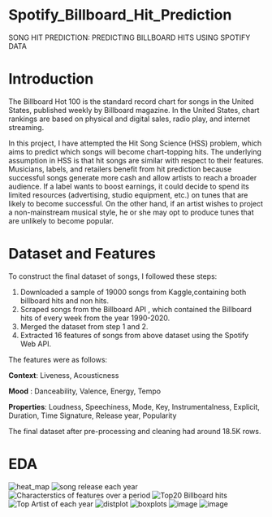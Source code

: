 # Spotify_Billboard_Hit_Prediction
SONG HIT PREDICTION: PREDICTING BILLBOARD HITS USING SPOTIFY DATA
# Introduction
The Billboard Hot 100 is the standard record chart for songs in the United States, published weekly by Billboard magazine. In the United States, chart rankings are based on physical and digital sales, radio play, and internet streaming.

In this project, I have attempted the Hit Song Science (HSS) problem, which aims to predict which songs
will become chart-topping hits. The underlying assumption
in HSS is that hit songs are similar with respect to their features. 
Musicians, labels, and retailers benefit from hit prediction because successful songs generate more cash and allow artists to reach a broader audience. If a label wants to boost earnings, it could decide to spend its limited resources (advertising, studio equipment, etc.) on tunes that are likely to become successful. On the other hand, if an artist wishes to project a non-mainstream musical style, he or she may opt to produce tunes that are unlikely to become popular.
# Dataset and Features
To construct the final dataset of songs, I followed these steps:
1) Downloaded a sample of 19000 songs from Kaggle,containing both billboard hits and non hits.
2) Scraped songs from the Billboard API , which contained the Billboard hits of every week from the year 1990-2020.
3) Merged the dataset from step 1 and 2.
4) Extracted 16 features of songs from above dataset using the Spotify Web API.

The features were as follows:

**Context**: Liveness, Acousticness

**Mood** : Danceability, Valence, Energy, Tempo

**Properties**: Loudness, Speechiness, Mode, Key, Instrumentalness, Explicit, Duration, Time Signature, Release year, Popularity

The final dataset after pre-processing and cleaning had around 18.5K rows.

# EDA
![heat_map](https://user-images.githubusercontent.com/66065738/149577551-ac4c6f90-7727-4bc1-a667-e3104ba24b41.png)
![song release each year](https://user-images.githubusercontent.com/66065738/149577554-a9088a2e-9108-4a04-a092-48945235a2c8.png)
![Characterstics of features over a period](https://user-images.githubusercontent.com/66065738/149577564-2fcff73c-db6f-4cff-8472-3e5e5f0f4ea9.png)
![Top20 Billboard hits](https://user-images.githubusercontent.com/66065738/149577558-8ddcfcc8-6f59-4678-9ca0-f7466ed494b1.png)
![Top Artist of each year](https://user-images.githubusercontent.com/66065738/149577556-1dd7d205-3009-418a-a4a2-34016a354f3a.png)
![distplot](https://user-images.githubusercontent.com/66065738/149577541-746d73a3-4ad6-4d4e-a4cb-31407eefd50c.png)
![boxplots](https://user-images.githubusercontent.com/66065738/149577562-2ae19921-c5b5-4b12-a4a4-bae27fde36a2.png)
![image](https://user-images.githubusercontent.com/66065738/149578560-78439a6b-aa06-4382-a7ba-f34cf786e451.png)
![image](https://user-images.githubusercontent.com/66065738/149578392-6a65d89e-d5fe-492c-af4e-4917fbd80e43.png)
